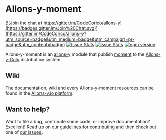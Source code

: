 # Allons-y-moment

[![Join the chat at https://gitter.im/CodeCorico/allons-y](https://badges.gitter.im/Join%20Chat.svg)](https://gitter.im/CodeCorico/allons-y?utm_source=badge&utm_medium=badge&utm_campaign=pr-badge&utm_content=badge)
[![Issue Stats](http://issuestats.com/github/codecorico/allons-y-moment/badge/issue)](http://issuestats.com/github/codecorico/allons-y)
[![Issue Stats](http://issuestats.com/github/codecorico/allons-y-moment/badge/pr)](http://issuestats.com/github/codecorico/allons-y)
[![npm version](https://badge.fury.io/js/allons-y-moment.svg)](https://badge.fury.io/js/allons-y-moment)

Allons-y-moment is an [allons-y](https://github.com/CodeCorico/allons-y) module that publish [moment](https://www.npmjs.com/package/moment) to the [Allons-y-Gulp](https://www.npmjs.com/package/allons-y-gulp) distribution system.

## Wiki

The documentation, wiki and every Allons-y-moment resources can be found in the [Allons-y.io platform](http://allons-y.io).

## Want to help?

Want to file a bug, contribute some code, or improve documentation? Excellent! Read up on our [guidelines for contributing](CONTRIBUTING.md) and then check out one of [our issues](https://github.com/CodeCorico/allons-y-moment/issues).
